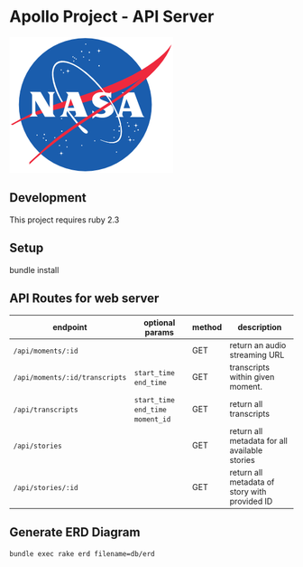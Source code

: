 # Apollo Project - API Server

![NASA](./NASA_logo.png?raw=true)

## Development

This project requires ruby 2.3

## Setup

bundle install

## API Routes for web server

endpoint | optional params | method | description
--- | --- | --- | ---
`/api/moments/:id` | | GET | return an audio streaming URL
`/api/moments/:id/transcripts` | `start_time` `end_time` |GET | transcripts within given moment.
`/api/transcripts` | `start_time` `end_time` `moment_id` | GET | return all transcripts
`/api/stories` | | GET | return all metadata for all available stories
`/api/stories/:id` | | GET | return all metadata of story with provided ID

## Generate ERD Diagram

```
bundle exec rake erd filename=db/erd
```
